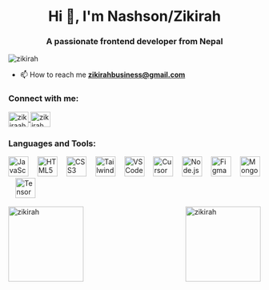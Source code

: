 <h1 align="center">Hi 👋, I'm Nashson/Zikirah</h1>
<h3 align="center">A passionate frontend developer from Nepal</h3>

<p align="left"> <img src="https://komarev.com/ghpvc/?username=zikirah&label=Profile%20views&color=0e75b6&style=flat" alt="zikirah" /> </p>

- 📫 How to reach me **zikirahbusiness@gmail.com**

<h3 align="left">Connect with me:</h3>
<p align="left">
  <a href="https://instagram.com/zikiraahh" target="blank">
    <img align="center" src="https://raw.githubusercontent.com/rahuldkjain/github-profile-readme-generator/master/src/images/icons/Social/instagram.svg" alt="zikiraahh" height="30" width="40" />
  </a>
  <a href="https://www.youtube.com/c/zikirah" target="blank">
    <img align="center" src="https://raw.githubusercontent.com/rahuldkjain/github-profile-readme-generator/master/src/images/icons/Social/youtube.svg" alt="zikirah" height="30" width="40" />
  </a>
</p>

<h3 align="left">Languages and Tools:</h3>
<p align="left">
  <img src="https://cdn.jsdelivr.net/gh/devicons/devicon/icons/javascript/javascript-original.svg" height="40" alt="JavaScript" />
  <img width="10" />
  <img src="https://cdn.jsdelivr.net/gh/devicons/devicon/icons/html5/html5-original.svg" height="40" alt="HTML5" />
  <img width="10" />
  <img src="https://cdn.jsdelivr.net/gh/devicons/devicon/icons/css3/css3-original.svg" height="40" alt="CSS3" />
  <img width="10" />
  <img src="https://cdn.simpleicons.org/tailwindcss/06B6D4" height="40" alt="Tailwind CSS" />
  <img width="10" />
  <img src="https://cdn.jsdelivr.net/gh/devicons/devicon/icons/vscode/vscode-original.svg" height="40" alt="VS Code" />
  <img width="10" />
  <img src="https://avatars.githubusercontent.com/u/110503934?s=280&v=4" height="40" alt="Cursor" />
  <img width="10" />
  <img src="https://cdn.jsdelivr.net/gh/devicons/devicon/icons/nodejs/nodejs-original.svg" height="40" alt="Node.js" />
  <img width="10" />
  <img src="https://www.vectorlogo.zone/logos/figma/figma-icon.svg" height="40" alt="Figma" />
  <img width="10" />
  <img src="https://cdn.jsdelivr.net/gh/devicons/devicon/icons/mongodb/mongodb-original-wordmark.svg" height="40" alt="MongoDB" />
  <img width="10" />
  <img src="https://www.vectorlogo.zone/logos/tensorflow/tensorflow-icon.svg" height="40" alt="TensorFlow" />
</p>

<p>
  <img align="left" src="https://github-readme-stats.vercel.app/api/top-langs?username=zikirah&show_icons=true&locale=en&layout=compact" alt="zikirah" height="150" />
  <img align="right" src="https://github-readme-streak-stats.herokuapp.com/?user=zikirah&theme=dracula&hide_border=false" alt="zikirah" height="150" />
</p>

